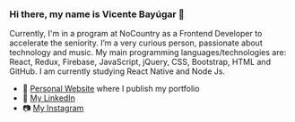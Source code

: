 ### Hi there, my name is Vicente Bayúgar 👋

Currently, I'm in a program at NoCountry as a Frontend Developer to accelerate the seniority. 
I’m a very curious person, passionate about technology and music. 
My main programming languages/technologies are: React, Redux, Firebase, JavaScript, jQuery, CSS, Bootstrap, HTML and GitHub. 
I am currently studying React Native and Node Js.

- 💼 [Personal Website](https://vicentebayugar.netlify.app/) where I publish my portfolio
- 📝 [My LinkedIn](https://www.linkedin.com/in/vicente-bayugar/)
- 📷 [My Instagram](https://www.instagram.com/vicenbayugar/)
